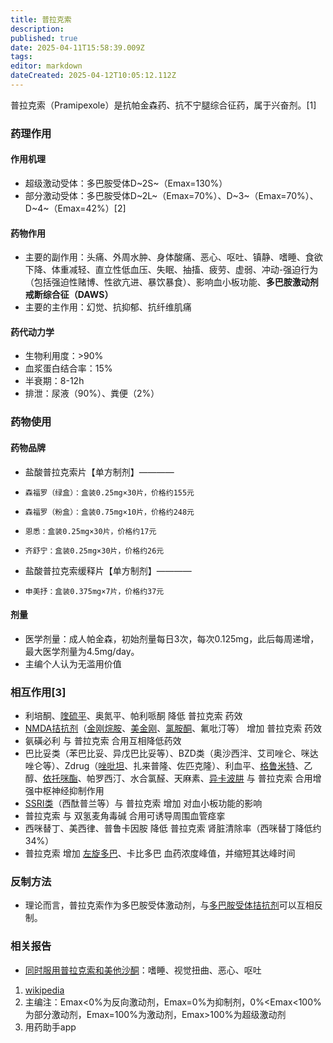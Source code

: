 ```yaml
---
title: 普拉克索
description: 
published: true
date: 2025-04-11T15:58:39.009Z
tags: 
editor: markdown
dateCreated: 2025-04-12T10:05:12.112Z
---
```


普拉克索（Pramipexole）是抗帕金森药、抗不宁腿综合征药，属于兴奋剂。[1]
### 药理作用
#### 作用机理
- 超级激动受体：多巴胺受体D~2S~（Emax=130%）
- 部分激动受体：多巴胺受体D~2L~（Emax=70%）、D~3~（Emax=70%）、D~4~（Emax=42%）[2]
#### 药物作用
- 主要的副作用：头痛、外周水肿、身体酸痛、恶心、呕吐、镇静、嗜睡、食欲下降、体重减轻、直立性低血压、失眠、抽搐、疲劳、虚弱、冲动-强迫行为（包括强迫性赌博、性欲亢进、暴饮暴食）、影响血小板功能、**多巴胺激动剂戒断综合征（DAWS）**
- 主要的主作用：幻觉、抗抑郁、抗纤维肌痛
#### 药代动力学
- 生物利用度：>90%
- 血浆蛋白结合率：15%
- 半衰期：8-12h
- 排泄：尿液（90%）、粪便（2%）
### 药物使用
#### 药物品牌
- 盐酸普拉克索片【单方制剂】————
-     森福罗（绿盒）：盒装0.25mg×30片，价格约155元
-     森福罗（粉盒）：盒装0.75mg×10片，价格约248元
-     恩悉：盒装0.25mg×30片，价格约17元
-     齐舒宁：盒装0.25mg×30片，价格约26元
- 盐酸普拉克索缓释片【单方制剂】————
-     申美抒：盒装0.375mg×7片，价格约37元
#### 剂量
- 医学剂量：成人帕金森，初始剂量每日3次，每次0.125mg，此后每周递增，最大医学剂量为4.5mg/day。
- 主编个人认为无滥用价值
### 相互作用[3]
- 利培酮、[喹硫平](/QTP/)、奥氮平、帕利哌酮 降低 普拉克索 药效
- [NMDA拮抗剂](/tags/NMDA%E6%8B%AE%E6%8A%97%E5%89%82/)（[金刚烷胺](/ATD/)、[美金刚](/MMT/)、[氯胺酮](/NMDA%E6%8A%97%E6%8A%91%E9%83%81/)、氟吡汀等） 增加 普拉克索 药效
- 氨磺必利 与 普拉克索 合用互相降低药效
- 巴比妥类（苯巴比妥、异戊巴比妥等）、BZD类（奥沙西泮、艾司唑仑、咪达唑仑等）、Zdrug（[唑吡坦](/%E6%80%9D%E8%AF%BA%E6%80%9D/)、扎来普隆、佐匹克隆）、利血平、[格鲁米特](/DXM/#CYP2D6%E8%AF%B1%E5%AF%BC%E5%89%82)、乙醇、[依托咪酯](/ETO/)、帕罗西汀、水合氯醛、天麻素、[异卡波肼](/DXM/#%E5%8D%95%E8%83%BA%E6%B0%A7%E5%8C%96%E9%85%B6%E6%8A%91%E5%88%B6%E5%89%82%EF%BC%88MAOI%EF%BC%89%E3%80%90%E4%B8%A5%E7%A6%81%E3%80%91) 与 普拉克索 合用增强中枢神经抑制作用
- [SSRI类](/DXM/#%E8%A1%80%E6%B8%85%E7%B4%A0%E5%86%8D%E6%91%84%E5%8F%96%E6%8A%91%E5%88%B6%E5%89%82%EF%BC%88SRI%EF%BC%89%E3%80%90%E9%AB%98%E5%8D%B1%E3%80%91)（西酞普兰等）与 普拉克索 增加 对血小板功能的影响
- 普拉克索 与 双氢麦角毒碱 合用可诱导周围血管痉挛
- 西咪替丁、美西律、普鲁卡因胺 降低 普拉克索 肾脏清除率（西咪替丁降低约34%）
- 普拉克索 增加 [左旋多巴](/%E5%A4%9A%E5%B7%B4%E4%B8%9D%E8%82%BC/)、卡比多巴 血药浓度峰值，并缩短其达峰时间
### 反制方法
- 理论而言，普拉克索作为多巴胺受体激动剂，与[多巴胺受体拮抗剂](/tags/%E5%A4%9A%E5%B7%B4%E8%83%BA%E5%8F%97%E4%BD%93%E6%8B%AE%E6%8A%97%E5%89%82/)可以互相反制。
### 相关报告
- [同时服用普拉克索和美他沙酮](https://erowid.org/experiences/exp.php?ID=69694)：嗜睡、视觉扭曲、恶心、呕吐

1.	[wikipedia](https://en.wikipedia.org/wiki/Pramipexole)
2.	主编注：Emax<0%为反向激动剂，Emax=0%为抑制剂，0%<Emax<100%为部分激动剂，Emax=100%为激动剂，Emax>100%为超级激动剂
3.	用药助手app

